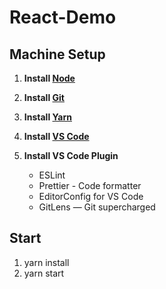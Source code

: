 # React-Demo

## Machine Setup

1. **Install [Node](https://nodejs.org)**

2. **Install [Git](https://git-scm.com/downloads)**

3. **Install [Yarn](https://yarnpkg.com)**

4. **Install [VS Code](https://code.visualstudio.com/)**

5. **Install VS Code Plugin**
    - ESLint
    - Prettier - Code formatter
    - EditorConfig for VS Code
    - GitLens — Git supercharged

## Start

1. yarn install
2. yarn start
